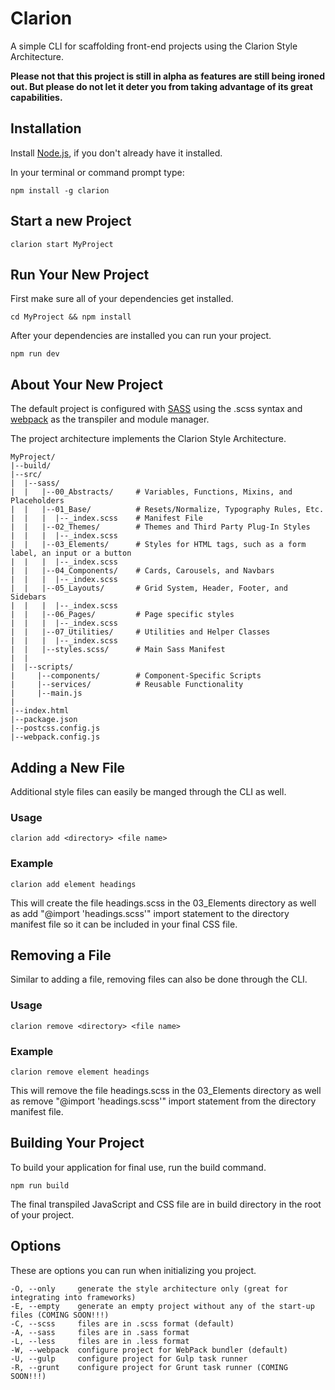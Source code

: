 # Clarion

A simple CLI for scaffolding front-end projects using the Clarion Style Architecture.

**Please not that this project is still in alpha as features are still being ironed out. But please do not let it deter you from taking advantage of its great capabilities.**

## Installation

Install [Node.js](https://nodejs.org/en/), if you don't already have it installed.

In your terminal or command prompt type:

    npm install -g clarion


## Start a new Project
    clarion start MyProject


## Run Your New Project
First make sure all of your dependencies get installed.

    cd MyProject && npm install

After your dependencies are installed you can run your project.

    npm run dev

## About Your New Project

The default project is configured with [SASS](http://sass-lang.com/) using the .scss syntax and [webpack](https://webpack.js.org/) as the transpiler and module manager.

The project architecture implements the Clarion Style Architecture.

    MyProject/
    |--build/
    |--src/
    |  |--sass/
    |  |   |--00_Abstracts/     # Variables, Functions, Mixins, and Placeholders
    |  |   |--01_Base/          # Resets/Normalize, Typography Rules, Etc.
    |  |   |  |--_index.scss    # Manifest File
    |  |   |--02_Themes/        # Themes and Third Party Plug-In Styles
    |  |   |  |--_index.scss
    |  |   |--03_Elements/      # Styles for HTML tags, such as a form label, an input or a button
    |  |   |  |--_index.scss
    |  |   |--04_Components/    # Cards, Carousels, and Navbars
    |  |   |  |--_index.scss   
    |  |   |--05_Layouts/       # Grid System, Header, Footer, and Sidebars
    |  |   |  |--_index.scss
    |  |   |--06_Pages/         # Page specific styles
    |  |   |  |--_index.scss
    |  |   |--07_Utilities/     # Utilities and Helper Classes
    |  |   |  |--_index.scss
    |  |   |--styles.scss/      # Main Sass Manifest
    |  |
    |  |--scripts/
    |     |--components/        # Component-Specific Scripts
    |     |--services/          # Reusable Functionality
    |     |--main.js
    |   
    |--index.html
    |--package.json
    |--postcss.config.js
    |--webpack.config.js

## Adding a New File

Additional style files can easily be manged through the CLI as well.

### Usage

    clarion add <directory> <file name>

### Example

    clarion add element headings

This will create the file headings.scss in the 03_Elements directory as well as add "@import 'headings.scss'" import statement to the directory manifest file so it can be included in your final CSS file.

## Removing a File

Similar to adding a file, removing files can also be done through the CLI.

### Usage

    clarion remove <directory> <file name>

### Example

    clarion remove element headings

This will remove the file headings.scss in the 03_Elements directory as well as remove "@import 'headings.scss'" import statement from the directory manifest file.

## Building Your Project

To build your application for final use, run the build command.

    npm run build

The final transpiled JavaScript and CSS file are in build directory in the root of your project.

## Options

These are options you can run when initializing you project.

    -O, --only     generate the style architecture only (great for integrating into frameworks)
    -E, --empty    generate an empty project without any of the start-up files (COMING SOON!!!)
    -C, --scss     files are in .scss format (default)
    -A, --sass     files are in .sass format
    -L, --less     files are in .less format
    -W, --webpack  configure project for WebPack bundler (default)
    -U, --gulp     configure project for Gulp task runner
    -R, --grunt    configure project for Grunt task runner (COMING SOON!!!)
